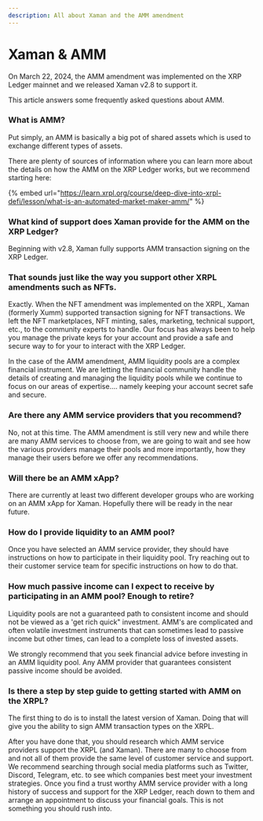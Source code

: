 ```yaml
---
description: All about Xaman and the AMM amendment
---
```


# Xaman & AMM

On March 22, 2024, the AMM amendment was implemented on the XRP Ledger mainnet and we released Xaman v2.8 to support it.

This article answers some frequently asked questions about AMM.

###

### **What is AMM?**

Put simply, an AMM is basically a big pot of shared assets which is used to exchange different types of assets.

There are plenty of sources of information where you can learn more about the details on how the AMM on the XRP Ledger works, but we recommend starting here:

{% embed url="https://learn.xrpl.org/course/deep-dive-into-xrpl-defi/lesson/what-is-an-automated-market-maker-amm/" %}

### What kind of support does Xaman provide for the AMM on the XRP Ledger?

Beginning with v2.8, Xaman fully supports AMM transaction signing on the XRP Ledger.&#x20;

### That sounds just like the way you support other XRPL amendments such as NFTs.

Exactly. When the NFT amendment was implemented on the XRPL, Xaman (formerly Xumm) supported transaction signing for NFT transactions. We left the NFT marketplaces, NFT minting, sales, marketing, technical support, etc., to the community experts to handle. Our focus has always been to help you manage the private keys for your account and provide a safe and secure way to for your to interact with the XRP Ledger.

In the case of the AMM amendment, AMM liquidity pools are a complex financial instrument. We are letting the financial community handle the details of creating and managing the liquidity pools while we continue to focus on our areas of expertise.... namely keeping your account secret safe and secure.

### Are there any AMM service providers that you recommend?

No, not at this time. The AMM amendment is still very new and while there are many AMM services to choose from, we are going to wait and see how the various providers manage their pools and more importantly, how they manage their users before we offer any recommendations.

### Will there be an AMM xApp?

There are currently at least two different developer groups who are working on an AMM xApp for Xaman.  Hopefully there will be ready in the near future.

### How do I provide liquidity to an AMM pool?

Once you have selected an AMM service provider, they should have instructions on how to participate in their liquidity pool. Try reaching out to their customer service team for specific instructions on how to do that.

### How much passive income can I expect to receive by participating in an AMM pool? Enough to retire?

Liquidity pools are not a guaranteed path to consistent income and should not be viewed as a 'get rich quick" investment. AMM's are complicated and often volatile investment instruments that can sometimes lead to passive income but other times, can lead to a complete loss of invested assets.

We strongly recommend that you seek financial advice before investing in an AMM liquidity pool. Any AMM provider that guarantees consistent passive income should be avoided.

### Is there a step by step guide to getting started with AMM on the XRPL?

The first thing to do is to install the latest version of Xaman. Doing that will give you the ability to sign AMM transaction types on the XRPL.

After you have done that, you should research which AMM service providers support the XRPL (and Xaman). There are many to choose from and not all of them provide the same level of customer service and support.  We recommend searching through social media platforms such as Twitter, Discord, Telegram, etc. to see which companies best meet your investment strategies. Once you find a trust worthy AMM service provider with a long history of success and support for the XRP Ledger, reach down to them and arrange an appointment to discuss your financial goals. This is not something you should rush into.










